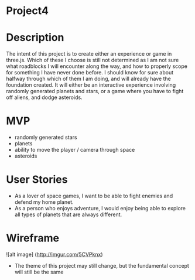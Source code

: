 # Project4

# Description
The intent of this project is to create either an experience or game in three.js. Which of these I choose is still not determined as I am not sure what roadblocks I will encounter along the way, and how to properly scope for something I have never done before. I should know for sure about halfway through which of them I am doing, and will already have the foundation created. It will either be an interactive experience involving randomly generated planets and stars, or a game where you have to fight off aliens, and dodge asteroids. 

# MVP
- randomly generated stars
- planets
- ability to move the player / camera through space
- asteroids

# User Stories
- As a lover of space games, I want to be able to fight enemies and defend my home planet.
- As a person who enjoys adventure, I would enjoy being able to explore all types of planets that are always different.

# Wireframe
![alt image] (http://imgur.com/5CVPknx)

* The theme of this project may still change, but the fundamental concept will still be the same
